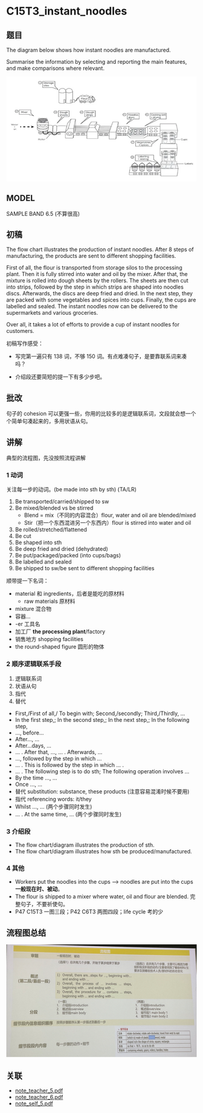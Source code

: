 # C15T3_instant_noodles

## 题目

The diagram below shows how instant noodles are manufactured.

Summarise  the information by selecting and reporting the main features, and make comparisons where relevant.

![ielts-writing-task-1-cam-15-answer](../pic/ielts-writing-task-1-cam-15-answer.webp)

## MODEL

SAMPLE BAND 6.5 (不算很高)

## 初稿

The flow chart illustrates the production of instant noodles. After 8 steps of manufacturing, the products are sent to different shopping facilities.

First of all, the flour is transported from storage silos to the processing plant. Then it is fully stirred into water and oil by the mixer. After that, the mixture is rolled into dough sheets by the rollers. The sheets are then cut into strips, followed by the step in which strips are shaped into noodles discs. Afterwards, the discs are deep fried and dried. In the next step, they are packed with some vegetables and spices into cups. Finally, the cups are labelled and sealed. The instant noodles now can be delivered to the supermarkets and various groceries.

Over all, it takes a lot of efforts to provide a cup of instant noodles for customers.

初稿写作感受：

- 写完第一遍只有 138 词，不够 150 词。有点难凑句子，是要靠联系词来凑吗？

- 介绍段还要简短的提一下有多少步吧。

## 批改

句子的 cohesion 可以更强一些，你用的比较多的是逻辑联系词，文段就会想一个个简单句凑起来的，多用状语从句。

## 讲解

典型的流程图，先没按照流程讲解

### 1 动词

关注每一步的动词。(be made into sth by sth) (TA/LR)

1. Be transported/carried/shipped to sw
2. Be mixed/blended vs be stirred
   - Blend = mix（不同的内容混合）flour, water and oil are blended/mixed
   - Stir（把一个东西混进另一个东西内）flour is stirred into water and oil
3. Be rolled/stretched/flattened
4. Be cut
5. Be shaped into sth
6. Be deep fried and dried (dehydrated)
7. Be put/packaged/packed (into cups/bags)
8. Be labelled and sealed
9. Be shipped to sw/be sent to different shopping facilities

顺带提一下名词：

- material 和 ingredients，后者是能吃的原材料
  - raw materials 原材料
- mixture 混合物
- 容器...
- -er 工具名
- 加工厂 **the processing plant**/factory
- 销售地方 shopping facilities
- the round-shaped figure 圆形的物体

### 2 顺序逻辑联系手段

1. 逻辑联系词
2. 状语从句
3. 指代
4. 替代

- First,/First of all,/ To begin with; Second,/secondly; Third,/Thirdly, ...
- In the first step,; In the second step,; In the next step,; In the following step,
- ..., before...
- After..., ...
- After...days, ...
- ... . After that, ..., ... . Afterwards, ...
- ..., followed by the step in which ...
- ... . This is followed by the step in which ... .
- ... . The following step is to do sth; The following operation involves ...
- By the time ..., ...
- Once ..., ...
- 替代 substitution: substance, these products (注意容易混淆时候不要用)
- 指代 referencing words: it/they
- Whilst ..., ... (两个步骤同时发生)
- ... . At the same time, ... (两个步骤同时发生)

### 3 介绍段

- The flow chart/diagram illustrates the production of sth.
- The flow chart/diagram illustrates how sth be produced/manufactured.

### 4 其他

- Workers put the noodles into the cups --> noodles are put into the cups **一般现在时、被动**。
- The flour is shipped to a mixer where water, oil and flour are blended. 完整句子，不要祈使句。
- P47 C15T3 一图三段；P42 C6T3 两图四段；life cycle 考的少

## 流程图总结

![流程图总结](../pic/流程图总结.png)

## 关联

- [note_teacher_5.pdf](../note_teacher/teacher_5.pdf)
- [note_teacher_6.pdf](../note_teacher/teacher_6.pdf)
- [note_self_5.pdf](../note_self/self_5.pdf)
